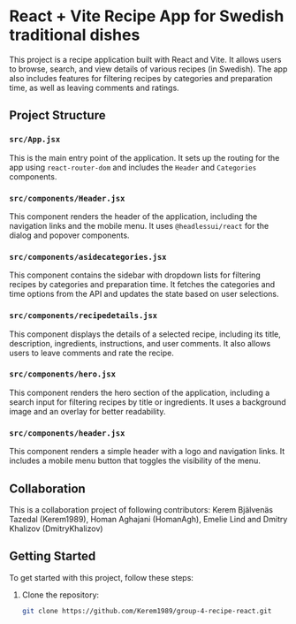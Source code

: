 # React + Vite Recipe App for Swedish traditional dishes

This project is a recipe application built with React and Vite. It allows users to browse, search, and view details of various recipes (in Swedish). The app also includes features for filtering recipes by categories and preparation time, as well as leaving comments and ratings.

## Project Structure

### `src/App.jsx`
This is the main entry point of the application. It sets up the routing for the app using `react-router-dom` and includes the `Header` and `Categories` components.

### `src/components/Header.jsx`
This component renders the header of the application, including the navigation links and the mobile menu. It uses `@headlessui/react` for the dialog and popover components.

### `src/components/asidecategories.jsx`
This component contains the sidebar with dropdown lists for filtering recipes by categories and preparation time. It fetches the categories and time options from the API and updates the state based on user selections.

### `src/components/recipedetails.jsx`
This component displays the details of a selected recipe, including its title, description, ingredients, instructions, and user comments. It also allows users to leave comments and rate the recipe.

### `src/components/hero.jsx`
This component renders the hero section of the application, including a search input for filtering recipes by title or ingredients. It uses a background image and an overlay for better readability.

### `src/components/header.jsx`
This component renders a simple header with a logo and navigation links. It includes a mobile menu button that toggles the visibility of the menu.

## Collaboration
This is a collaboration project of following contributors: Kerem Bjälvenäs Tazedal (Kerem1989), Homan Aghajani (HomanAgh), Emelie Lind and Dmitry Khalizov (DmitryKhalizov)

## Getting Started

To get started with this project, follow these steps:

1. Clone the repository:
   ```sh
   git clone https://github.com/Kerem1989/group-4-recipe-react.git